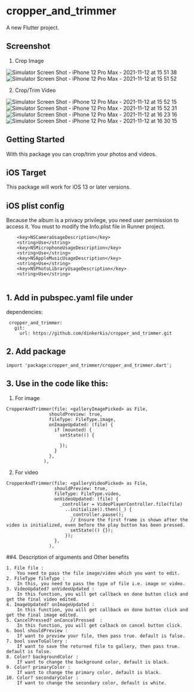 # cropper_and_trimmer

A new Flutter project.

## Screenshot
1. Crop Image 

![Simulator Screen Shot - iPhone 12 Pro Max - 2021-11-12 at 15 51 38](https://user-images.githubusercontent.com/82141553/141455112-ac81e705-2f5b-43c1-a2f2-7a0b5dddb8dc.png) ![Simulator Screen Shot - iPhone 12 Pro Max - 2021-11-12 at 15 51 52](https://user-images.githubusercontent.com/82141553/141455125-4a5cbe88-d41e-4e78-a277-ff42220c69d9.png)

2. Crop/Trim Video

![Simulator Screen Shot - iPhone 12 Pro Max - 2021-11-12 at 15 52 15](https://user-images.githubusercontent.com/82141553/141455152-ec5c3fe3-f1fb-4728-ae05-463fbb764ee7.png) ![Simulator Screen Shot - iPhone 12 Pro Max - 2021-11-12 at 15 52 31](https://user-images.githubusercontent.com/82141553/141457050-463f8ea2-607c-479f-8b8d-f08b4c2d3b1d.png)
![Simulator Screen Shot - iPhone 12 Pro Max - 2021-11-12 at 16 23 16](https://user-images.githubusercontent.com/82141553/141457086-17b0c408-7904-4eb6-9af5-165010eb6631.png)![Simulator Screen Shot - iPhone 12 Pro Max - 2021-11-12 at 16 30 15](https://user-images.githubusercontent.com/82141553/141457128-9723cc85-6d65-4df9-a25f-172aecda5e8e.png)


## Getting Started

With this package you can crop/trim your photos and videos.

## iOS Target

This package will work for iOS 13 or later versions.

## iOS plist config

Because the album is a privacy privilege, you need user permission to access it. You must to modify the Info.plist file in Runner project.

``` 
    <key>NSCameraUsageDescription</key>
    <string>Use</string>
    <key>NSMicrophoneUsageDescription</key>
    <string>Use</string>
    <key>NSAppleMusicUsageDescription</key>
    <string>Use</string>
    <key>NSPhotoLibraryUsageDescription</key>
    <string>Use</string>
    
``` 

## 1.  Add in pubspec.yaml file under

dependencies:
``` 
 cropper_and_trimmer:  
   git:  
     url: https://github.com/dinkerkis/cropper_and_trimmer.git
``` 

## 2. Add package

``` 
import 'package:cropper_and_trimmer/cropper_and_trimmer.dart';

``` 


## 3.  Use in the code like this:

1. For image

``` 
CropperAndTrimmer(file: <galleryImagePicked> as File,
                shouldPreview: true,
                fileType: FileType.image,
                onImageUpdated: (file) {
                  if (mounted) {
                    setState(() {

                    });
                  }
                },
              ),

``` 
2. For video

``` 
CropperAndTrimmer(file: <galleryVideoPicked> as File,
                  shouldPreview: true,
                  fileType: FileType.video,
                  onVideoUpdated: (file) {
                    _controller = VideoPlayerController.file(file)
                      ..initialize().then((_) {
                        _controller.pause();
                        // Ensure the first frame is shown after the video is initialized, even before the play button has been pressed.
                        setState(() {});
                      });
                  },
                ),

``` 

##4. Description of arguments and Other benefits

``` 
1. File file :
    You need to pass the file image/video which you want to edit.
2. FileType fileType :
    In this, you need to pass the type of file i.e. image or video.
3. VideoUpdated? onVideoUpdated :
    In this function, you will get callback on done button click and get the final video edited.
4. ImageUpdated? onImageUpdated :
    In this function, you will get callback on done button click and get the final image edited.
5. CancelPressed? onCancelPressed  :
    In this function, you will get calback on cancel button click. 
6. bool shouldPreview :
    If want to preview your file, then pass true. default is false.
7. bool saveToGallery :
    If want to save the returned file to gallery, then pass true. default is false.
8. Color? backgroundColor :
    If want to change the background color, default is black.
9. Color? primaryColor :
    If want to change the primary color, default is black.
10. Color? secondaryColor :
    If want to change the secondary color, default is white.
``` 
